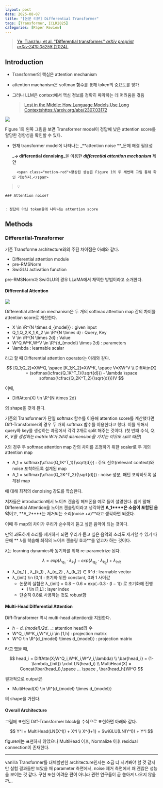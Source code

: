 ```yaml
---
layout: post
date: 2025-08-07
title: "[논문 리뷰] Differential Transformer"
tags: [Transformer, ICLR2025]
categories: [Paper Review]
---
```


> [Ye, Tianzhu, et al. "Differential transformer." ](https://arxiv.org/abs/2410.05258)[_arXiv preprint arXiv:2410.05258_](https://arxiv.org/abs/2410.05258)[ (2024).](https://arxiv.org/abs/2410.05258)



## Introduction

- Transformer의 핵심은 attention mechanism
- attention machanism은 softmax 함수를 통해 token의 중요도를 평가
- 그러나 LLM은 context에서 핵심 정보를 정확히 파악하는 데 어려움을 겪음

	> [Lost in the Middle: How Language Models Use Long Contextshttps://arxiv.org/abs/2307.03172](https://arxiv.org/abs/2307.03172)


![](https://prod-files-secure.s3.us-west-2.amazonaws.com/542b861c-36a8-4051-84e5-8804b6728dba/9083ea56-691a-4752-ae26-47f403431ac8/image.png?X-Amz-Algorithm=AWS4-HMAC-SHA256&X-Amz-Content-Sha256=UNSIGNED-PAYLOAD&X-Amz-Credential=ASIAZI2LB466W7KOMQ77%2F20250909%2Fus-west-2%2Fs3%2Faws4_request&X-Amz-Date=20250909T180119Z&X-Amz-Expires=3600&X-Amz-Security-Token=IQoJb3JpZ2luX2VjEHEaCXVzLXdlc3QtMiJIMEYCIQDbsJgCGC4xB7zXxVcRHo46AlL%2BHPEckKL%2BSOAUoTQvjgIhAPrRsFEUeRU%2BUfz%2Bl5FqlCdDN%2BXl78FGBrIkU3Lq0ErLKogECNr%2F%2F%2F%2F%2F%2F%2F%2F%2F%2FwEQABoMNjM3NDIzMTgzODA1IgypDzz%2BRT%2FcpddXwykq3AO%2F%2FImo%2B4l38YJMYrSp0j6XwXj9r3k4j04BB5vYFIHQ3r1suPuc8kxRSkTpojyaibweMoiHgzsvR1J07s7D3R4Si%2FcXw85Ll2HNIixaYdRZC9MkgWvco8nSMZprHUcPvvFbMJJYnLq2FoBo6bOpjxAdmAQcqoUo8EVsMYJIBi1z9VD3XpeSztKmx3fdsJYOqk7m5AW1rUmQEyDjUQkMmfrw1S97%2FC3v7UAF90p8h7hraQN9QIBIVzTkW9uE1KU8Lc3s%2BcBQRaZsUiiLvBeLDkKBjf5hZIQP%2FU9FW1XDu41VR7lguyAhGUPWJZBiUPolxpQgOy7JJJH60UAiL%2FFOD3iUxgOEWvmmycc6hBBqOqBFJU%2FK%2FQpOVljN9Z4jMPFuxC3zA35ls8PIagGLFJsYXLdZnEBault5pIEEni0Irc01YnmuEWuzt6e4D%2FD7i8ZkIXAkgqAe0aUKWejnaFZHg4bTjAqu8F1vV4AwA1f9AfQUdY%2FH9enmSmJQoKEm5UFhQRcxcp1Y7yCqlDo98cK5xVtArYRYJN0N5v52wRf%2B9kalYhTI5L8W%2F10p9jMcDYXc0RtE9yLjBG96ex6XFpSa41CAd%2F3e2ukiGH%2FKRioSfw%2FTgu71mOf6%2FQ7f6k%2BhrDD4wIHGBjqkASXKtoPBzJ4PvVl8remaJK703B1j46gVuzSY22kFxt3fea2XEDaWX44pe%2FiJ4y6LBUJv1wajOOJghfE0u00Pkxd27%2FAjaPaYxGhBjG9CkXIaZY1wnKbCb9ODxKasFwqRS8yVJC03q51DYlZ0BLwpghW1x%2BeskvrFR%2BcK84uPSUoG9h%2BsroAhEJlr19EtuWi%2BtecIQNQuBx24WkceL%2FoP06noEu3B&X-Amz-Signature=9b328148ec084e7f9f5c879af03b4d989115083434db28704a4dc45703792d1e&X-Amz-SignedHeaders=host&x-amz-checksum-mode=ENABLED&x-id=GetObject)


Figure 1의 왼쪽 그림을 보면 Transformer model이 정답에 낮은 attention score를 할당한 경향성을 확인할 수 있다.

- 현재 transformer model에 나타나는 _**attention noise **_문제 해결 필요성

	_**→ differential denoising**_을 이용한 _**differential attention mechanism**_ 제안


		<span class="notion-red">향상된 성능은 Figure 1의 두 세번째 그림 통해 확인 가능하다.</span>


> 💡 


	### Attention noise?


	: 정답이 아닌 token들에 나타나는 attention score



## Methods



### Differential-Transformer


기존 Transforme architecture와의 주된 차이점은 아래와 같다.

- Differential attention module
- pre-RMSNorm
- SwiGLU activation function

pre-RMSNorm과 SwiGLU의 경우 LLaMA에서 채택한 방법이라고 소개한다.



#### Differential Attention


![](https://prod-files-secure.s3.us-west-2.amazonaws.com/542b861c-36a8-4051-84e5-8804b6728dba/116d70b2-1963-4810-9167-f4c7d8a06e8f/image.png?X-Amz-Algorithm=AWS4-HMAC-SHA256&X-Amz-Content-Sha256=UNSIGNED-PAYLOAD&X-Amz-Credential=ASIAZI2LB466W7KOMQ77%2F20250909%2Fus-west-2%2Fs3%2Faws4_request&X-Amz-Date=20250909T180119Z&X-Amz-Expires=3600&X-Amz-Security-Token=IQoJb3JpZ2luX2VjEHEaCXVzLXdlc3QtMiJIMEYCIQDbsJgCGC4xB7zXxVcRHo46AlL%2BHPEckKL%2BSOAUoTQvjgIhAPrRsFEUeRU%2BUfz%2Bl5FqlCdDN%2BXl78FGBrIkU3Lq0ErLKogECNr%2F%2F%2F%2F%2F%2F%2F%2F%2F%2FwEQABoMNjM3NDIzMTgzODA1IgypDzz%2BRT%2FcpddXwykq3AO%2F%2FImo%2B4l38YJMYrSp0j6XwXj9r3k4j04BB5vYFIHQ3r1suPuc8kxRSkTpojyaibweMoiHgzsvR1J07s7D3R4Si%2FcXw85Ll2HNIixaYdRZC9MkgWvco8nSMZprHUcPvvFbMJJYnLq2FoBo6bOpjxAdmAQcqoUo8EVsMYJIBi1z9VD3XpeSztKmx3fdsJYOqk7m5AW1rUmQEyDjUQkMmfrw1S97%2FC3v7UAF90p8h7hraQN9QIBIVzTkW9uE1KU8Lc3s%2BcBQRaZsUiiLvBeLDkKBjf5hZIQP%2FU9FW1XDu41VR7lguyAhGUPWJZBiUPolxpQgOy7JJJH60UAiL%2FFOD3iUxgOEWvmmycc6hBBqOqBFJU%2FK%2FQpOVljN9Z4jMPFuxC3zA35ls8PIagGLFJsYXLdZnEBault5pIEEni0Irc01YnmuEWuzt6e4D%2FD7i8ZkIXAkgqAe0aUKWejnaFZHg4bTjAqu8F1vV4AwA1f9AfQUdY%2FH9enmSmJQoKEm5UFhQRcxcp1Y7yCqlDo98cK5xVtArYRYJN0N5v52wRf%2B9kalYhTI5L8W%2F10p9jMcDYXc0RtE9yLjBG96ex6XFpSa41CAd%2F3e2ukiGH%2FKRioSfw%2FTgu71mOf6%2FQ7f6k%2BhrDD4wIHGBjqkASXKtoPBzJ4PvVl8remaJK703B1j46gVuzSY22kFxt3fea2XEDaWX44pe%2FiJ4y6LBUJv1wajOOJghfE0u00Pkxd27%2FAjaPaYxGhBjG9CkXIaZY1wnKbCb9ODxKasFwqRS8yVJC03q51DYlZ0BLwpghW1x%2BeskvrFR%2BcK84uPSUoG9h%2BsroAhEJlr19EtuWi%2BtecIQNQuBx24WkceL%2FoP06noEu3B&X-Amz-Signature=3a039f4b828fb5cbfc623b69e33ea54dd60202fe3a845faedc36e7a9b8a00271&X-Amz-SignedHeaders=host&x-amz-checksum-mode=ENABLED&x-id=GetObject)


Differential attention mechanism은 두 개의 softmax attention map 간의 차이를 attention score로 계산한다.

- X \in \R^{N \times d\_{model}} : given input
- Q\_1,Q\_2,K\_1,K\_2 \in \R^{N \times d} : Query, Key
- V \in \R^{N \times 2d} : Value
- W^Q,W^K,W^V \in \R^{d\_{model} \times 2d} : parameters
- \lambda : learnable scalar

라고 할 때 Differential attention operator는 아래와 같다.


$$
[Q_1;Q_2]=XW^Q, \space [K_1;K_2]=XW^K, \space V=XW^V \\
DiffAttn(X) = (softmax(\cfrac{Q_1K^T_1}{\sqrt{d}}) - \lambda \space softmax(\cfrac{Q_2K^T_2}{\sqrt{d}}))V
$$


이때,

- DiffAtten(X) \in \R^{N \times 2d}

의 shape을 갖게 된다.


기존의 Transformer가 단일 softmax 함수를 이용해 attention score를 계산했다면 Diff-Transformer의 경우 두 개의 softmax 함수를 이용한다고 했다. 이를 위해서 query와 key를 생성하는 과정에서 각각 2개로 split 해주는 것이다. <span class="notion-red">(첫 번째 수식, </span><span class="notion-red">_Q, K, V를 생성하는 matrix W가 2d의 dismension을 가지는 이유도 split 때문_</span><span class="notion-red">)</span>


 λ의 경우 두 softmax attention map 간의 차이를 조정하기 위한 scaler로 두 개의 attention map

- A\_1 = softmax(\cfrac{Q\_1K^T\_1}{\sqrt{d}}) : 주요 신호(relevant context)와 noise 포착하도록 설계된 map
- A\_1 = softmax(\cfrac{Q\_2K^T\_2}{\sqrt{d}}) : noise 성분, 패턴 포착하도록 설계된 map 

에 대해 최적의 denoising 강도를 학습한다.


저자들은 introduction에서 노이즈 캔슬링 헤드폰을 예로 들어 설명한다. 쉽게 말해 Differential Attention을 노이즈 캔슬링이라고 생각하면 **A\_1****은 소음이 포함된 음악**이고, **A\_2****는 제거되는 소리(noise +a)**라고 생각하면 되겠다. 


이때 두 map의 차이가 우리가 순수하게 듣고 싶은 음악이 되는 것이다. 


만약 과도하게 소리를 제거하게 되면 우리가 듣고 싶은 음악의 소리도 제거할 수 있기 때문에 ** λ를 학습해 최적의 노이즈 캔슬링 효과**를 얻고자 하는 것이다.


λ는 learning dynamics와 동기화를 위해 re-parametrize 된다.


$$
\lambda = exp(\lambda_{q_1} \cdot \lambda_{k_1}) - exp(\lambda_{q_2} \cdot \lambda_{k_2}) + \lambda_{init}
$$

- λ\_{q\_1} , λ\_{k\_1} , λ\_{q\_2} , λ\_{k\_2} ∈ R^d : learnable vector
- λ\_{init} \in (0,1) : 초기화 위한 constant, 0과 1 사이값
	- 논문의 실험은 λ\_{init} = 0.8 − 0.6 × exp(−0.3 · (l − 1)) 로 초기화해 진행
		- l \in [1,L] : layer index
	- 단순히 0.8로 사용하는 것도 robust함


#### **Multi-Head Differential Attention**


Diff-Transformer 역시 multi-head attention을 지원한다.

- _h = d\_{model}/2d__ _: attention head의 수
- W^Q\_i,W^K\_i,W^V\_i,i \in [1,h] : projection matrix
- W^O \in \R^{d\_{model} \times d\_{model}} : projection matrix

라고 했을 때,


$$
head_i = DiffAttn(X;W^Q_i,W^K_i,W^V_i,\lambda) \\
\bar{head_i} = (1-\lambda_{init}) \cdot LN(head_i) \\
MultiHead(X) = Concat(\bar{head_i},\space ... \space , \bar{head_h})W^O
$$


결과적으로 output은

- MultiHead(X) \in \R^{d\_{model} \times d\_{model}}

의 shape을 가진다.



#### Overall Architecture


그림에 표현된 Diff-Transformer block을 수식으로 표현하면 아래와 같다.


$$
Y^l = MultiHead(LN(X^l)) + X^l \\
X^{l+1} = SwiGLU(LN(Y^l)) + Y^l
$$


figure에는 표현하지 않았으나 MultiHead 이후, Normalize 이후 residual connection이 존재한다.


---


vanilla Transformer를 대체할만한 architecture인지는 조금 더 지켜봐야 할 것 같지만 실험 결과들만 보았을 때 parameter 측면에서, noise 제거 측면에서 꽤 괜찮은 성능을 보이는 것 같다. 구현 또한 어려운 편이 아니라 관련 연구들이 곧 쏟아져 나오지 않을까,,,

